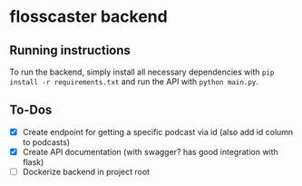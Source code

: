 # flosscaster backend

## Running instructions
To run the backend, simply install all necessary dependencies with `pip install -r requirements.txt` and run the API with `python main.py`.

## To-Dos
- [x] Create endpoint for getting a specific podcast via id (also add id column to podcasts)
- [x] Create API documentation (with swagger? has good integration with flask)
- [ ] Dockerize backend in project root
